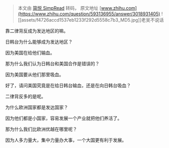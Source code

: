 > 本文由 [简悦 SimpRead](http://ksria.com/simpread/) 转码， 原文地址 [www.zhihu.com](https://www.zhihu.com/question/593136955/answer/3018931405) ![[assets/f4726accd1537eb1233f292d5558c7b3_MD5.jpg]]老吴不说话

靠二律背反成为发达地区的嘛。

日韩台为什么能够成为发达地区？

因为美国在给他们输血。

那为什么我们认为日韩台和美国合作是错误的？

因为美国要从他们那里吸血。

好了，请问美国究竟是在给日韩台输血，还是在向日韩台吸血？

二律背反多的是呢。

为什么欧洲国家都是发达国家？

因为他们都是小国家，容易发展一个产业就把他们养活了。

那为什么我们比欧洲优越在哪里呢？

因为人多力量大，集中力量办大事，一个大国更有利于发展。
